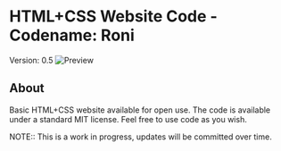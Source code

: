 # HTML+CSS Website Code - Codename: Roni
Version: 0.5
![Preview](https://img.www-source.net/roni/roni-github-image.png)

## About
Basic HTML+CSS website available for open use. The code is available under a standard MIT license. 
Feel free to use code as you wish. 

NOTE:: This is a work in progress, updates will be committed over time.


